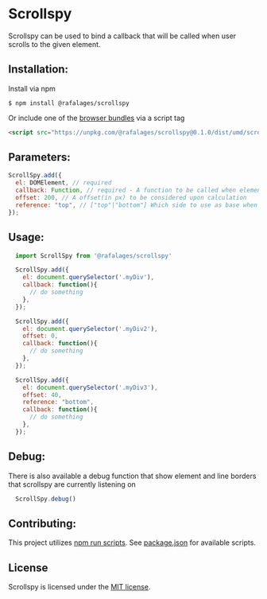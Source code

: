 # Scrollspy

Scrollspy can be used to bind a callback that will be called when user scrolls to the given element.

## Installation:

Install via npm

```shell
$ npm install @rafalages/scrollspy
```

Or include one of the [browser bundles](dist/umd) via a script tag

```html
<script src="https://unpkg.com/@rafalages/scrollspy@0.1.0/dist/umd/scrollspy.min.js"></script>
```

## Parameters:

```javascript
ScrollSpy.add({
  el: DOMElement, // required
  callback: Function, // required - A function to be called when element are scrolled into screen
  offset: 200, // A offset(in px) to be considered upon calculation
  reference: "top", // ["top"|"bottom"] Which side to use as base when calculation element position.
});
```

## Usage:

```javascript
  import ScrollSpy from '@rafalages/scrollspy'

  ScrollSpy.add({
    el: document.querySelector('.myDiv'),
    callback: function(){
      // do something
    },
  });

  ScrollSpy.add({
    el: document.querySelector('.myDiv2'),
    offset: 0,
    callback: function(){
      // do something
    },
  });

  ScrollSpy.add({
    el: document.querySelector('.myDiv3'),
    offset: 40,
    reference: "bottom",
    callback: function(){
      // do something
    },
  });
```

## Debug:

There is also available a debug function that show element and line borders that scrollspy are currently listening on

```javascript
  ScrollSpy.debug()
```

## Contributing:

This project utilizes [npm run scripts](https://docs.npmjs.com/misc/scripts). See [package.json](package.json) for available scripts.

## License

Scrollspy is licensed under the [MIT license](LICENSE).
